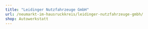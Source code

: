 ```yaml
---
title: "Leidinger Nutzfahrzeuge GmbH"
url: /neumarkt-im-hausruckkreis/leidinger-nutzfahrzeuge-gmbh/
shop: Autowerkstatt
---
```

